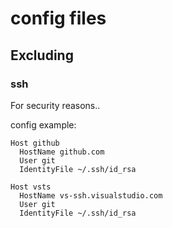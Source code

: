 # config files

## Excluding

### ssh

For security reasons..

config example:

```
Host github
  HostName github.com
  User git
  IdentityFile ~/.ssh/id_rsa

Host vsts
  HostName vs-ssh.visualstudio.com
  User git
  IdentityFile ~/.ssh/id_rsa
```

